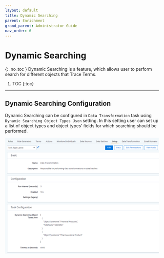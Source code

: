 ```yaml
---
layout: default
title: Dynamic Searching
parent: Enrichment
grand_parent: Administrator Guide
nav_order: 6
---
```

# Dynamic Searching
{: .no_toc }
Dynamic Searching is a feature, which allows user to perform search for different objects that Trace Terms. 

1. TOC
{:toc}

---
## Dynamic Searching Configuration
Dynamic Searching can be configured in `Data Transformation` task using `Dynamic Searching Object Types Json` setting. In this setting user can set up a list of object types and object types' fields for which searching should be performed. 

![](media/dynamic_searching/DynamicSearchingConfiguration.PNG)


